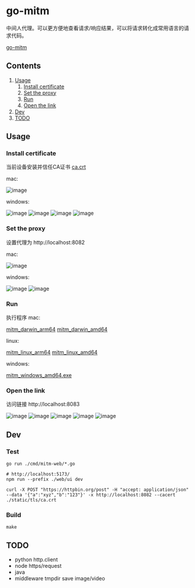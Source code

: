 # go-mitm

中间人代理。可以更方便地查看请求/响应结果，可以将请求转化成常用语言的请求代码。

[go-mitm](https://github.com/lizongying/go-mitm)

## Contents

1. [Usage](#Usage)
    1. [Install certificate](#Install-certificate)
    2. [Set the proxy](#Set-the-proxy)
    3. [Run](#Run)
    4. [Open the link](#Open-the-link)
2. [Dev](#Dev)
3. [TODO](#TODO)

## Usage

### Install certificate

当前设备安装并信任CA证书 [ca.crt](https://github.com/lizongying/go-mitm/releases/download/v0.0.3/ca.crt)

mac:

![image](./screenshot/img_5.png)

windows:

![image](./screenshot/img_7.png)
![image](./screenshot/img_8.png)
![image](./screenshot/img_9.png)
![image](./screenshot/img_10.png)

### Set the proxy

设置代理为 http://localhost:8082

mac:

![image](./screenshot/img_6.png)

windows:

![image](./screenshot/img_12.png)
![image](./screenshot/img_13.png)

### Run

执行程序
mac:

[mitm_darwin_arm64](https://github.com/lizongying/go-mitm/releases/download/v0.0.3/mitm_darwin_arm64)
[mitm_darwin_amd64](https://github.com/lizongying/go-mitm/releases/download/v0.0.3/mitm_darwin_amd64)

linux:

[mitm_linux_arm64](https://github.com/lizongying/go-mitm/releases/download/v0.0.3/mitm_linux_arm64)
[mitm_linux_amd64](https://github.com/lizongying/go-mitm/releases/download/v0.0.3/mitm_linux_amd64)

windows:

[mitm_windows_amd64.exe](https://github.com/lizongying/go-mitm/releases/download/v0.0.3/mitm_windows_amd64.exe)

### Open the link

访问链接 http://localhost:8083

![image](./screenshot/img.png)
![image](./screenshot/img_1.png)
![image](./screenshot/img_4.png)
![image](./screenshot/img_2.png)
![image](./screenshot/img_3.png)

## Dev

### Test

```shell
go run ./cmd/mitm-web/*.go

# http://localhost:5173/
npm run --prefix ./web/ui dev

curl -X POST "https://httpbin.org/post" -H "accept: application/json" --data '{"a":"xyz","b":"123"}' -x http://localhost:8082 --cacert ./static/tls/ca.crt

```

### Build

```shell
make
```

## TODO

* python http.client
* node https/request
* java
* middleware tmpdir save image/video
